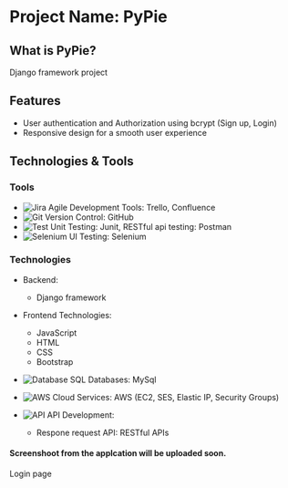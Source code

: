 

# Project Name: PyPie

## What is PyPie? 
Django framework project 

## Features
- User authentication and Authorization using bcrypt (Sign up, Login)
- Responsive design for a smooth user experience

## Technologies & Tools

### Tools
- ![Jira](https://img.shields.io/badge/-Jira-brightgreen?logo=jira) Agile Development Tools: Trello, Confluence
- ![Git](https://img.shields.io/badge/-Git-orange?logo=git) Version Control: GitHub
- ![Test](https://img.shields.io/badge/-Unit%20Testing-blue?logo=jest) Unit Testing: Junit, RESTful api testing: Postman
- ![Selenium](https://img.shields.io/badge/-Selenium-blue?logo=selenium) UI Testing: Selenium

### Technologies
- Backend:
   - Django framework

- Frontend Technologies:
    - JavaScript
    - HTML
    - CSS
    - Bootstrap
      
- ![Database](https://img.shields.io/badge/-Database-lightgrey?logo=database) SQL Databases: MySql
  
- ![AWS](https://img.shields.io/badge/-AWS-orange?logo=aws) Cloud Services: AWS (EC2, SES, Elastic IP, Security Groups)
  
- ![API](https://img.shields.io/badge/-API-purple?logo=api) API Development:
   - Respone request API: RESTful APIs
   


#### Screenshoot from the applcation will be uploaded soon.

Login page


